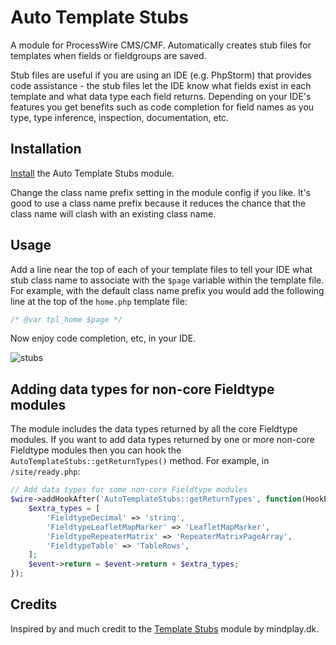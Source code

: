 # Auto Template Stubs

A module for ProcessWire CMS/CMF. Automatically creates stub files for templates when fields or fieldgroups are saved.

Stub files are useful if you are using an IDE (e.g. PhpStorm) that provides code assistance - the stub files let the IDE know what fields exist in each template and what data type each field returns. Depending on your IDE's features you get benefits such as code completion for field names as you type, type inference, inspection, documentation, etc.

## Installation

[Install](http://modules.processwire.com/install-uninstall/) the Auto Template Stubs module.

Change the class name prefix setting in the module config if you like. It's good to use a class name prefix because it reduces the chance that the class name will clash with an existing class name.

## Usage

Add a line near the top of each of your template files to tell your IDE what stub class name to associate with the `$page` variable within the template file. For example, with the default class name prefix you would add the following line at the top of the `home.php` template file:

```php
/* @var tpl_home $page */
```

Now enjoy code completion, etc, in your IDE.

![stubs](https://user-images.githubusercontent.com/1538852/45592324-d0552a80-b9bd-11e8-9d64-2f29be754c67.gif)

## Adding data types for non-core Fieldtype modules

The module includes the data types returned by all the core Fieldtype modules. If you want to add data types returned by one or more non-core Fieldtype modules then you can hook the `AutoTemplateStubs::getReturnTypes()` method. For example, in `/site/ready.php`:

```php
// Add data types for some non-core Fieldtype modules
$wire->addHookAfter('AutoTemplateStubs::getReturnTypes', function(HookEvent $event) {
    $extra_types = [
        'FieldtypeDecimal' => 'string',
        'FieldtypeLeafletMapMarker' => 'LeafletMapMarker',
        'FieldtypeRepeaterMatrix' => 'RepeaterMatrixPageArray',
        'FieldtypeTable' => 'TableRows',
    ];
    $event->return = $event->return + $extra_types;
});
```

## Credits

Inspired by and much credit to the [Template Stubs](https://modules.processwire.com/modules/template-stubs/) module by mindplay.dk.